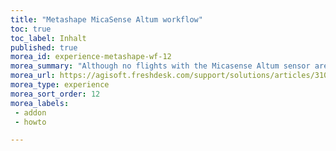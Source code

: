 ```yaml
---
title: "Metashape MicaSense Altum workflow"
toc: true
toc_label: Inhalt
published: true
morea_id: experience-metashape-wf-12
morea_summary: "Although no flights with the Micasense Altum sensor are planned in the course, the tutorial will show you how to process multisensor data sets (if you are interested, a sample data set can be provide"
morea_url: https://agisoft.freshdesk.com/support/solutions/articles/31000148381-micasense-altum-processing-workflow-including-reflectance-calibration-in-agisoft-metashape-professi
morea_type: experience
morea_sort_order: 12
morea_labels:
 - addon
 - howto 

---
```


